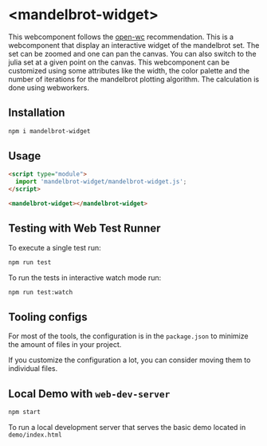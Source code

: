 # \<mandelbrot-widget>

This webcomponent follows the [open-wc](https://github.com/open-wc/open-wc) recommendation.
This is a webcomponent that display an interactive widget of the mandelbrot set. The set can be zoomed and one can pan the canvas. You can also switch to the julia set at a given point on the canvas. This webcomponent can be customized using some attributes like the width, the color palette and the number of iterations for the mandelbrot plotting algorithm. The calculation is done using webworkers.

## Installation

```bash
npm i mandelbrot-widget
```

## Usage

```html
<script type="module">
  import 'mandelbrot-widget/mandelbrot-widget.js';
</script>

<mandelbrot-widget></mandelbrot-widget>
```

## Testing with Web Test Runner

To execute a single test run:

```bash
npm run test
```

To run the tests in interactive watch mode run:

```bash
npm run test:watch
```


## Tooling configs

For most of the tools, the configuration is in the `package.json` to minimize the amount of files in your project.

If you customize the configuration a lot, you can consider moving them to individual files.

## Local Demo with `web-dev-server`

```bash
npm start
```

To run a local development server that serves the basic demo located in `demo/index.html`
